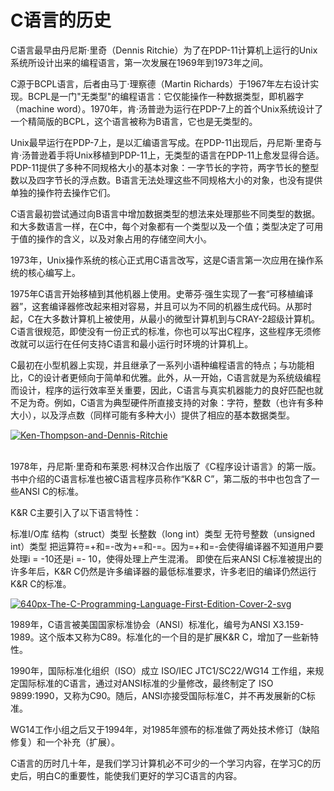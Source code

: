 # C语言的历史

  C语言最早由丹尼斯·里奇（Dennis Ritchie）为了在PDP-11计算机上运行的Unix系统所设计出来的编程语言，第一次发展在1969年到1973年之间。

C源于BCPL语言，后者由马丁·理察德（Martin Richards）于1967年左右设计实现。BCPL是一门"无类型"的编程语言：它仅能操作一种数据类型，即机器字（machine word）。1970年，肯·汤普逊为运行在PDP-7上的首个Unix系统设计了一个精简版的BCPL，这个语言被称为B语言，它也是无类型的。

Unix最早运行在PDP-7上，是以汇编语言写成。在PDP-11出现后，丹尼斯·里奇与肯·汤普逊着手将Unix移植到PDP-11上，无类型的语言在PDP-11上愈发显得合适。PDP-11提供了多种不同规格大小的基本对象：一字节长的字符，两字节长的整型数以及四字节长的浮点数。B语言无法处理这些不同规格大小的对象，也没有提供单独的操作符去操作它们。

C语言最初尝试通过向B语言中增加数据类型的想法来处理那些不同类型的数据。和大多数语言一样，在C中，每个对象都有一个类型以及一个值；类型决定了可用于值的操作的含义，以及对象占用的存储空间大小。

1973年，Unix操作系统的核心正式用C语言改写，这是C语言第一次应用在操作系统的核心编写上。

1975年C语言开始移植到其他机器上使用。史蒂芬·强生实现了一套“可移植编译器”，这套编译器修改起来相对容易，并且可以为不同的机器生成代码。从那时起，C在大多数计算机上被使用，从最小的微型计算机到与CRAY-2超级计算机。C语言很规范，即使没有一份正式的标准，你也可以写出C程序，这些程序无须修改就可以运行在任何支持C语言和最小运行时环境的计算机上。

C最初在小型机器上实现，并且继承了一系列小语种编程语言的特点；与功能相比，C的设计者更倾向于简单和优雅。此外，从一开始，C语言就是为系统级编程而设计，程序的运行效率至关重要，因此，C语言与真实机器能力的良好匹配也就不足为奇。例如，C语言为典型硬件所直接支持的对象：字符，整数（也许有多种大小），以及浮点数（同样可能有多种大小）提供了相应的基本数据类型。

<a href="https://imgbb.com/"><img src="https://image.ibb.co/ihR3i0/Ken-Thompson-and-Dennis-Ritchie.jpg" alt="Ken-Thompson-and-Dennis-Ritchie" border="0"></a><br /><a target='_blank' href='https://poetandpoem.com/animal'></a><br />

1978年，丹尼斯·里奇和布莱恩·柯林汉合作出版了《C程序设计语言》的第一版。书中介绍的C语言标准也被C语言程序员称作“K&R C”，第二版的书中也包含了一些ANSI C的标准。

K&R C主要引入了以下语言特性：

标准I/O库
结构（struct）类型
长整数（long int）类型
无符号整数（unsigned int）类型
把运算符=+和=-改为+=和-=。因为=+和=-会使得编译器不知道用户要处理i = -10还是i =- 10，使得处理上产生混淆。
即使在后来ANSI C标准被提出的许多年后，K&R C仍然是许多编译器的最低标准要求，许多老旧的编译仍然运行K&R C的标准。

<a href="https://ibb.co/iJA2bL"><img src="https://image.ibb.co/mkmKO0/640px-The-C-Programming-Language-First-Edition-Cover-2-svg.png" alt="640px-The-C-Programming-Language-First-Edition-Cover-2-svg" border="0"></a>

1989年，C语言被美国国家标准协会（ANSI）标准化，编号为ANSI X3.159-1989。这个版本又称为C89。标准化的一个目的是扩展K&R C，增加了一些新特性。

1990年，国际标准化组织（ISO）成立 ISO/IEC JTC1/SC22/WG14 工作组，来规定国际标准的C语言，通过对ANSI标准的少量修改，最终制定了 ISO 9899:1990，又称为C90。随后，ANSI亦接受国际标准C，并不再发展新的C标准。

WG14工作小组之后又于1994年，对1985年颁布的标准做了两处技术修订（缺陷修复）和一个补充（扩展）。

C语言的历时几十年，是我们学习计算机必不可少的一个学习内容，在学习C的历史后，明白C的重要性，能使我们更好的学习C语言的内容。

